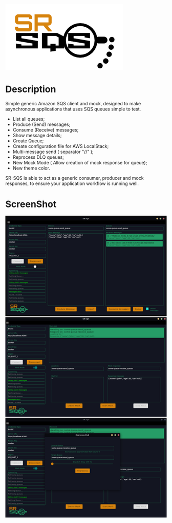 ![alt text](https://raw.githubusercontent.com/MDalfre/sr-sqs/master/.github/images/logo.png)

# Description

Simple generic Amazon SQS client and mock, designed to make asynchronous applications that uses SQS queues simple to test.

- List all queues;
- Produce (Send) messages;
- Consume (Receive) messages;
- Show message details;
- Create Queue;
- Create configuration file for AWS LocalStack;
- Multi-message send ( separator "//" );
- Reprocess DLQ queues;
- New Mock Mode ( Allow creation of mock response for queue);
- New theme color.

SR-SQS is able to act as a generic consumer, producer and mock responses, to ensure your application workflow is running well.

# ScreenShot

![alt text](https://raw.githubusercontent.com/MDalfre/sr-sqs/master/.github/images/prtsc1.jpeg)
![alt text](https://raw.githubusercontent.com/MDalfre/sr-sqs/master/.github/images/prtsc2.jpeg)
![alt text](https://raw.githubusercontent.com/MDalfre/sr-sqs/master/.github/images/prtsc3.jpeg)
